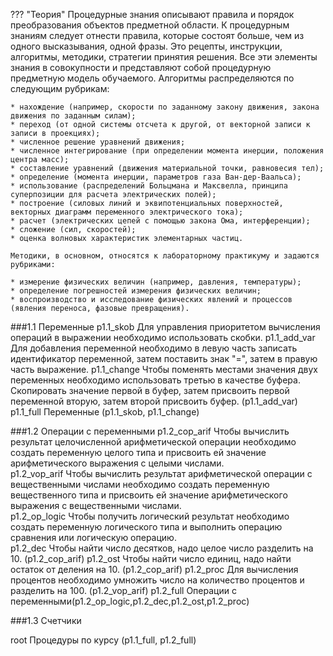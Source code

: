 ??? "Теория"
	Процедурные знания описывают правила и порядок преобразования объектов предметной области. К процедурным знаниям следует отнести правила, которые состоят больше, чем из одного высказывания, одной фразы. Это рецепты, инструкции, алгоритмы, методики, стратегии принятия решения. Все эти элементы знания в совокупности и представляют собой процедурную предметную модель обучаемого. Алгоритмы распределяются по следующим рубрикам:

	* нахождение (например, скорости по заданному закону движения, закона движения по заданным силам);
	* переход (от одной системы отсчета к другой, от векторной записи к записи в проекциях);
	* численное решение уравнений движения;
	* численное интегрирование (при определении момента инерции, положения центра масс);
	* составление уравнений (движения материальной точки, равновесия тел);
	* определение (момента инерции, параметров газа Ван-дер-Ваальса);
	* использование (распределений Больцмана и Максвелла, принципа суперпозиции для расчета электрических полей);
	* построение (силовых линий и эквипотенциальных поверхностей, векторных диаграмм переменного электрического тока);
	* расчет (электрических цепей с помощью закона Ома, интерференции);
	* сложение (сил, скоростей);
	* оценка волновых характеристик элементарных частиц.

	Методики, в основном, относятся к лабораторному практикуму и задаются рубриками:

	* измерение физических величин (например, давления, температуры);
	* определение погрешностей измерения физических величин;
	* воспроизводство и исследование физических явлений и процессов (явления переноса, фазовые превращения).

    
###1.1 Переменные
p1.1_skob Для управления приоритетом вычисления операций в выражении необходимо использовать скобки.
p1.1_add_var Для добавления переменной необходимо в левую часть записать идентификатор переменной, затем поставить знак "=", затем в правую часть выражение.
p1.1_change Чтобы поменять местами значения двух переменных необходимо использовать третью в качестве буфера. Скопировать значение первой в буфер, затем присвоить первой переменной вторую, затем второй присвоить буфер. (p1.1_add_var)
p1.1_full Переменные (p1.1_skob, p1.1_change)

###1.2 Операции с переменными
p1.2_сop_arif Чтобы вычислить результат целочисленной арифметической операции необходимо создать переменную целого типа и присвоить ей значение арифметического выражения с целыми числами.     
p1.2_vop_arif Чтобы вычислить результат арифметической операции с вещественными числами необходимо создать переменную вещественного типа и присвоить ей значение арифметического выражения с вещественными числами.     
p1.2_op_logic Чтобы получить логический результат необходимо создать переменную логического типа и выполнить операцию сравнения или логическую операцию.    
p1.2_dec Чтобы найти число десятков, надо целое число разделить на 10. (p1.2_сop_arif)
p1.2_ost Чтобы найти число единиц, надо найти остаток от деления на 10. (p1.2_сop_arif)
p1.2_proc Для вычисления процентов необходимо умножить число на количество процентов и разделить на 100. (p1.2_vop_arif)
p1.2_full Операции с переменными(p1.2_op_logic,p1.2_dec,p1.2_ost,p1.2_proc)

###1.3 Счетчики

root Процедуры по курсу (p1.1_full, p1.2_full)